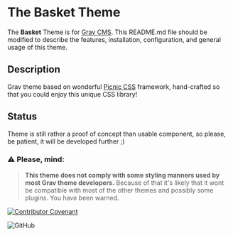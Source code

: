 # The Basket Theme

The **Basket** Theme is for [Grav CMS](http://github.com/getgrav/grav). This README.md file should be modified to describe the features, installation, configuration, and general usage of this theme.

## Description

Grav theme based on wonderful [Picnic CSS](https://picnicss.com/) framework, hand-crafted so that you could enjoy this unique CSS library!

## Status
Theme is still rather a proof of concept than usable component, so please, be patient, it will be developed further ;)

### :warning: Please, mind:
>**This theme does not comply with some styling manners used by most Grav theme developers.** Because of that it's likely that it wont be compatible with most of the other themes and possibly some plugins. You have been warned.

[![Contributor Covenant](https://img.shields.io/badge/Contributor%20Covenant-v1.4%20adopted-ff69b4.svg)](.github/code-of-conduct.md)

![GitHub](https://img.shields.io/github/license/makarygo/grav-theme-basket?color=informational)